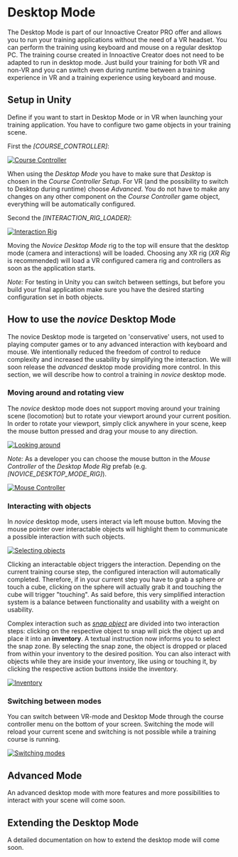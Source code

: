 # Desktop Mode

The Desktop Mode is part of our Innoactive Creator PRO offer and allows you to run your training applications without the need of a VR headset. You can perform the training using keyboard and mouse on a regular desktop PC. The training course created in Innoactive Creator does not need to be adapted to run in desktop mode. Just build your training for both VR and non-VR and you can switch even during runtime between a training experience in VR and a training experience using keyboard and mouse.

## Setup in Unity

Define if you want to start in Desktop Mode or in VR when launching your training application. You have to configure two game objects in your training scene.

First the _[COURSE_CONTROLLER]_:

[![Course Controller](../images/pro/03-course-controller.png "Course controller settings.")](../images/pro/03-course-controller.png)

When using the _Desktop Mode_ you have to make sure that _Desktop_ is chosen in the _Course Controller Setup_. For VR (and the possibility to switch to Desktop during runtime) choose _Advanced_. You do not have to make any changes on any other component on the _Course Controller_ game object, everything will be automatically configured.

Second the _[INTERACTION_RIG_LOADER]_:

[![Interaction Rig](../images/pro/03-rig-loader.png "Interaction rig settings.")](../images/pro/03-rig-loader.png)

Moving the _Novice Desktop Mode_ rig to the top will ensure that the desktop mode (camera and interactions) will be loaded. Choosing any XR rig (_XR Rig_ is recommended) will load a VR configured camera rig and controllers as soon as the application starts.

_Note:_ For testing in Unity you can switch between settings, but before you build your final application make sure you have the desired starting configuration set in both objects.

## How to use the _novice_ Desktop Mode

The novice Desktop mode is targeted on 'conservative' users, not used to playing computer games or to any advanced interaction with keyboard and mouse. We intentionally reduced the freedom of control to reduce complexity and increased the usability by simplifying the interaction. We will soon release the _advanced_ desktop mode providing more control. 
In this section, we will describe how to control a training in _novice_ desktop mode.

### Moving around and rotating view

The _novice_ desktop mode does not support moving around your training scene (locomotion) but to rotate your viewport around your current position.
In order to rotate your viewport, simply click anywhere in your scene, keep the mouse button pressed and drag your mouse to any direction. 

[![Looking around](../images/pro/03-mouse-viewport-control.gif "Looking around in the scene.")](../images/pro/03-mouse-viewport-control.gif)

_Note:_ As a developer you can choose the mouse button in the _Mouse Controller_ of the _Desktop Mode Rig_ prefab (e.g. _[NOVICE_DESKTOP_MODE_RIG]_).

[![Mouse Controller](../images/pro/03-mouse-controller.png "Mouse controller settings.")](../images/pro/03-mouse-controller.png)

### Interacting with objects

In _novice_ desktop mode, users interact via left mouse button. Moving the mouse pointer over interactable objects will highlight them to communicate a possible interaction with such objects.

[![Selecting objects](../images/pro/03-mouse-over-highlighting.gif "Selecting objects.")](../images/pro/03-mouse-over-highlighting.gif)

Clicking an interactable object triggers the interaction. Depending on the current training course step, the configured interaction will automatically completed. Therefore, if in your current step you have to grab a sphere _or_ touch a cube, clicking on the sphere will actually grab it and touching the cube will trigger "touching". As said before, this very simplified interaction system is a balance between functionality and usability with a weight on usability.

Complex interaction such as [_snap object_](../innoactive-creator/default-conditions.md#snap-object) are divided into two interaction steps: clicking on the respective object to snap will pick the object up and place it into an **inventory**. A textual instruction now informs you to select the snap zone. By selecting the snap zone, the object is dropped or placed from within your inventory to the desired position. You can also interact with objects while they are inside your inventory, like using or touching it, by clicking the respective action buttons inside the inventory. 

[![Inventory](../images/pro/03_inventory.png "Inventory and additional hints.")](../images/pro/03_inventory.png)

### Switching between modes

You can switch between VR-mode and Desktop Mode through the course controller menu on the bottom of your screen. Switching the mode will reload your current scene and switching is not possible while a training course is running.

[![Switching modes](../images/pro/03-trainer-menu.png "Switching between VR and Desktop Mode.")](../images/pro/03-trainer-menu.png)

## Advanced Mode

An advanced desktop mode with more features and more possibilities to interact with your scene will come soon.

## Extending the Desktop Mode

A detailed documentation on how to extend the desktop mode will come soon.
